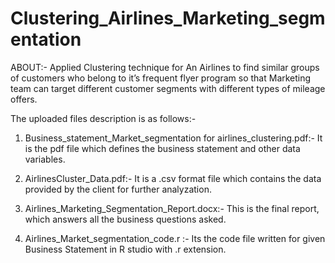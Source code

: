 # Clustering_Airlines_Marketing_segmentation
ABOUT:- 
        Applied Clustering technique for An Airlines to find similar groups of customers who belong to 
 it’s frequent flyer program so that Marketing team can target different customer segments with different types of mileage offers.


The uploaded files description is as follows:- 

1) Business_statement_Market_segmentation for airlines_clustering.pdf:-
          It is the pdf file which defines the business statement and other data variables.

2) AirlinesCluster_Data.pdf:- 
          It is a .csv format file which contains the data provided by the client for further analyzation.

3) Airlines_Marketing_Segmentation_Report.docx:-
          This is the final report, which answers all the business questions asked.
          
4) Airlines_Market_segmentation_code.r :-
          Its the code file written for given Business Statement in R studio with .r extension. 
          
